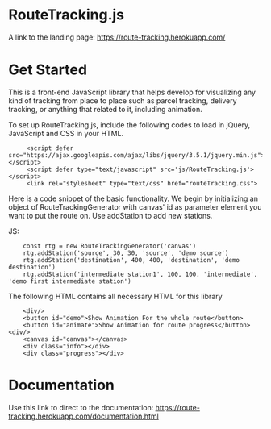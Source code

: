 # RouteTracking.js

A link to the landing page: https://route-tracking.herokuapp.com/

# Get Started

This is a front-end JavaScript library that helps develop for visualizing any kind of tracking from place to place such as parcel tracking, delivery tracking, or anything that related to it, including animation.

To set up RouteTracking.js, include the following codes to load in jQuery, JavaScript and CSS in your HTML.

         <script defer src="https://ajax.googleapis.com/ajax/libs/jquery/3.5.1/jquery.min.js"></script>
         <script defer type="text/javascript" src='js/RouteTracking.js'></script>
         <link rel="stylesheet" type="text/css" href="routeTracking.css">
     

Here is a code snippet of the basic functionality.
We begin by initializing an object of RouteTrackingGenerator with canvas' id as parameter element you want to put the route on.
Use addStation to add new stations.

JS:

		const rtg = new RouteTrackingGenerator('canvas')
        rtg.addStation('source', 30, 30, 'source', 'demo source')
        rtg.addStation('destination', 400, 400, 'destination', 'demo destination')
        rtg.addStation('intermediate station1', 100, 100, 'intermediate', 'demo first intermediate station')

The following HTML contains all necessary HTML for this library

        <div/>
        <button id="demo">Show Animation For the whole route</button>
        <button id="animate">Show Animation for route progress</button><div/>
        <canvas id="canvas"></canvas> 
        <div class="info"></div>
        <div class="progress"></div>


# Documentation
Use this link to direct to the documentation: https://route-tracking.herokuapp.com/documentation.html
